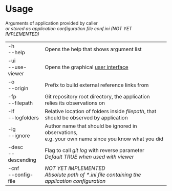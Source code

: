 # Usage
Arguments of application provided by caller  
_or stored as application configuration file conf.ini (NOT YET IMPLEMENTED)_  

|                      |                                                                                                     |
|----------------------|-----------------------------------------------------------------------------------------------------|
|-h<br>--help         |Opens the help that shows argument list                                                              |
|-ui<br/>--use-viewer |Opens the graphical [user interface](./Viewer.md)                                                    |
|-o<br>--origin       |Prefix to build external reference links from                                                        |
|-fp<br>--filepath    |Git repository root directory, the application relies its observations on                            |
|-lf<br>--logfolders  |Relative location of folders inside _filepath_, that should be observed by application               |
|-ig<br>--ignore      |Author name that should be ignored in observations,<br>e.g. your own name since you know what you did|
|-desc<br>--descending|Flag to call _git log_ with reverse parameter<br>_Default TRUE when used with viewer_                |
|-cnf<br>--config-file|_NOT YET IMPLEMENTED<br>Absolute path of *.ini file containing the application configuration_        |

